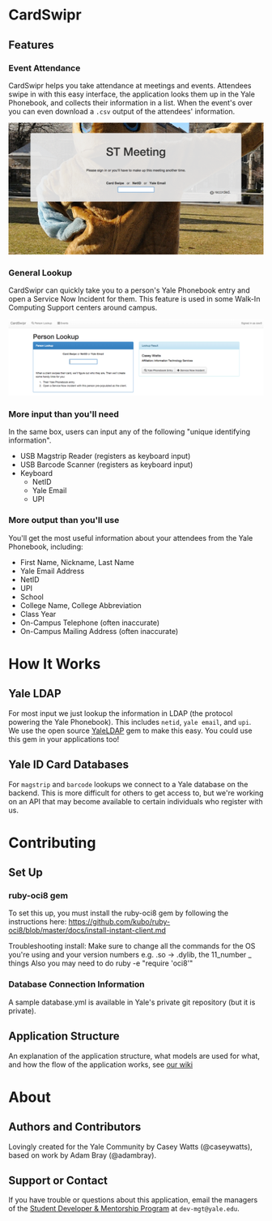# CardSwipr
## Features
### Event Attendance
CardSwipr helps you take attendance at meetings and events. Attendees swipe in with this easy interface, the application looks them up in the Yale Phonebook, and collects their information in a list. When the event's over you can even download a `.csv` output of the attendees' information.

![Swipe Screen](READMEImages/SwipeScreenScreenshot.png)


### General Lookup
CardSwipr can quickly take you to a person's Yale Phonebook entry and open a Service Now Incident for them. This feature is used in some Walk-In Computing Support centers around campus.

![General Lookup](READMEImages/GeneralLookupScreenshot.png)

### More input than you'll need
In the same box, users can input any of the following "unique identifying information".

- USB Magstrip Reader (registers as keyboard input)
- USB Barcode Scanner (registers as keyboard input)
- Keyboard 
  - NetID
  - Yale Email
  - UPI

### More output than you'll use
You'll get the most useful information about your attendees from the Yale Phonebook, including:
  - First Name, Nickname, Last Name
  - Yale Email Address
  - NetID
  - UPI
  - School
  - College Name, College Abbreviation
  - Class Year
  - On-Campus Telephone (often inaccurate)
  - On-Campus Mailing Address (often inaccurate)

# How It Works
## Yale LDAP
For most input we just lookup the information in LDAP (the protocol powering the Yale Phonebook). This includes `netid`, `yale email`, and `upi`. We use the open source [YaleLDAP](http://github.com/YaleSTC/yaleldap) gem to make this easy. You could use this gem in your applications too!

## Yale ID Card Databases
For `magstrip` and `barcode` lookups we connect to a Yale database on the backend. This is more difficult for others to get access to, but we're working on an API that may become available to certain individuals who register with us.


# Contributing
## Set Up
### ruby-oci8 gem
To set this up, you must install the ruby-oci8 gem by following the instructions here:
https://github.com/kubo/ruby-oci8/blob/master/docs/install-instant-client.md

Troubleshooting install: 
Make sure to change all the commands for the OS you're using and your version numbers e.g. .so -> .dylib, the 11_number _ things
Also you may need to do ruby -e "require 'oci8'"

### Database Connection Information
A sample database.yml is available in Yale's private git repository (but it is private).

## Application Structure
An explanation of the application structure, what models are used for what, and how the flow of the application works, see [our wiki](https://github.com/YaleSTC/key_distribution_v2/wiki)

# About
## Authors and Contributors
Lovingly created for the Yale Community by Casey Watts (@caseywatts), based on work by Adam Bray (@adambray).

## Support or Contact
If you have trouble or questions about this application, email the managers of the [Student Developer & Mentorship Program](http://yalestc.github.io) at `dev-mgt@yale.edu`.
